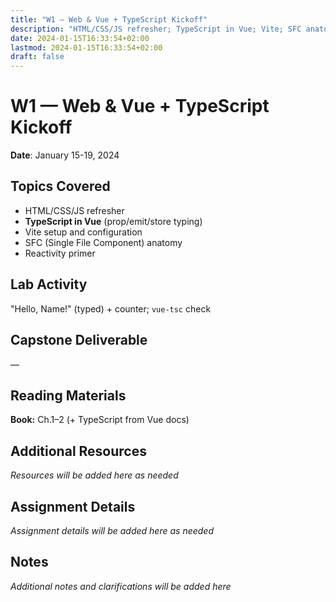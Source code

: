 ```yaml
---
title: "W1 — Web & Vue + TypeScript Kickoff"
description: "HTML/CSS/JS refresher; TypeScript in Vue; Vite; SFC anatomy; reactivity primer"
date: 2024-01-15T16:33:54+02:00
lastmod: 2024-01-15T16:33:54+02:00
draft: false
---
```


# W1 — Web & Vue + TypeScript Kickoff

**Date**: January 15-19, 2024

## Topics Covered
- HTML/CSS/JS refresher
- **TypeScript in Vue** (prop/emit/store typing)
- Vite setup and configuration
- SFC (Single File Component) anatomy
- Reactivity primer

## Lab Activity
"Hello, Name!" (typed) + counter; `vue-tsc` check

## Capstone Deliverable
—

## Reading Materials
**Book:** Ch.1–2 (+ TypeScript from Vue docs)

## Additional Resources
*Resources will be added here as needed*

## Assignment Details
*Assignment details will be added here as needed*

## Notes
*Additional notes and clarifications will be added here*
